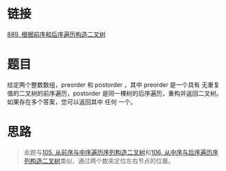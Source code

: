 # 链接
[889. 根据前序和后序遍历构造二叉树](https://leetcode.cn/problems/construct-binary-tree-from-preorder-and-postorder-traversal/)
# 题目
给定两个整数数组，preorder 和 postorder ，其中 preorder 是一个具有 无重复 值的二叉树的前序遍历，postorder 是同一棵树的后序遍历，重构并返回二叉树。
如果存在多个答案，您可以返回其中 任何 一个。
# 思路
> 此题与[105. 从前序与中序遍历序列构造二叉树](105.%20从前序与中序遍历序列构造二叉树.md)和[106. 从中序与后序遍历序列构造二叉树](106.%20从中序与后序遍历序列构造二叉树.md)类似，通过两个数来定位左右节点的位置。

